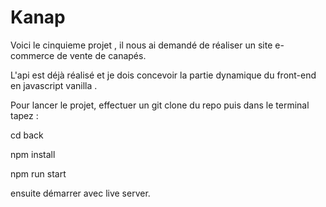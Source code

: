 # Kanap #

Voici le cinquieme projet , il nous ai demandé de réaliser un site e-commerce de vente de canapés.

L'api est déjà réalisé et je dois concevoir la partie dynamique du front-end en javascript vanilla .

Pour lancer le projet, effectuer un git clone du repo puis dans le terminal tapez : 

cd back

npm install

npm run start

ensuite démarrer avec live server.


